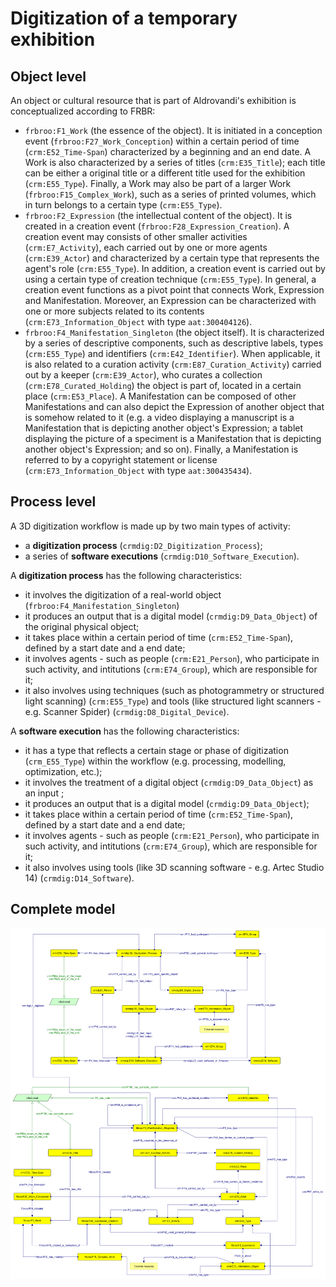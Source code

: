 # Digitization of a temporary exhibition

## Object level
An object or cultural resource that is part of Aldrovandi's exhibition is conceptualized according to FRBR: 
* `frbroo:F1_Work` (the essence of the object). It is initiated in a conception event (`frbroo:F27_Work_Conception`) within a certain period of time (`crm:E52_Time-Span`) characterized by a beginning and an end date. A Work is also characterized by a series of titles (`crm:E35_Title`); each title can be either a original title or a different title used for the exhibition (`crm:E55_Type`). Finally, a Work may also be part of a larger Work (`frbroo:F15_Complex_Work`), such as a series of printed volumes, which in turn belongs to a certain type (`crm:E55_Type`).
* `frbroo:F2_Expression` (the intellectual content of the object). It is created in a creation event (`frbroo:F28_Expression_Creation`). A creation event may consists of other smaller activities (`crm:E7_Activity`), each carried out by one or more agents (`crm:E39_Actor`) and characterized by a certain type that represents the agent's role (`crm:E55_Type`). In addition, a creation event is carried out by using a certain type of creation technique (`crm:E55_Type`). In general, a creation event functions as a pivot point that connects Work, Expression and Manifestation. Moreover, an Expression can be characterized with one or more subjects related to its contents (`crm:E73_Information_Object` with type `aat:300404126`).
* `frbroo:F4_Manifestation_Singleton` (the object itself). It is characterized by a series of descriptive components, such as descriptive labels, types (`crm:E55_Type`) and identifiers (`crm:E42_Identifier`). When applicable, it is also related to a curation activity (`crm:E87_Curation_Activity`) carried out by a keeper (`crm:E39_Actor`), who curates a collection (`crm:E78_Curated_Holding`) the object is part of, located in a certain place (`crm:E53_Place`). A Manifestation can be composed of other Manifestations and can also depict the Expression of another object that is somehow related to it (e.g. a video displaying a manuscript is a Manifestation that is depicting another object's Expression; a tablet displaying the picture of a speciment is a Manifestation that is depicting another object's Expression; and so on). Finally, a Manifestation is referred to by a copyright statement or license (`crm:E73_Information_Object` with type `aat:300435434`).

## Process level
A 3D digitization workflow is made up by two main types of activity:
* a **digitization process** (`crmdig:D2_Digitization_Process`);
* a series of **software executions** (`crmdig:D10_Software_Execution`).

A **digitization process** has the following characteristics:
* it involves the digitization of a real-world object (`frbroo:F4_Manifestation_Singleton`)
* it produces an output that is a digital model (`crmdig:D9_Data_Object`) of the original physical object;
* it takes place within a certain period of time (`crm:E52_Time-Span`), defined by a start date and a end date;
* it involves agents - such as people (`crm:E21_Person`), who participate in such activity, and intitutions (`crm:E74_Group`), which are responsible for it;
* it also involves using techniques (such as photogrammetry or structured light scanning) (`crm:E55_Type`) and tools (like structured light scanners - e.g. Scanner Spider) (`crmdig:D8_Digital_Device`).

A **software execution**  has the following characteristics:
* it has a type that reflects a certain stage or phase of digitization (`crm_E55_Type`) within the workflow (e.g. processing, modelling, optimization, etc.);
* it involves the treatment of a digital object (`crmdig:D9_Data_Object`) as an input ;
* it produces an output that is a digital model (`crmdig:D9_Data_Object`);
* it takes place within a certain period of time (`crm:E52_Time-Span`), defined by a start date and a end date;
* it involves agents - such as people (`crm:E21_Person`), who participate in such activity, and intitutions (`crm:E74_Group`), which are responsible for it;
* it also involves using tools (like 3D scanning software - e.g. Artec Studio 14) (`crmdig:D14_Software`).

## Complete model
![Final graph](profile-model.png)